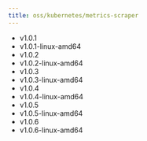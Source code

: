 ```yaml
---
title: oss/kubernetes/metrics-scraper
---
```

- v1.0.1
- v1.0.1-linux-amd64
- v1.0.2
- v1.0.2-linux-amd64
- v1.0.3
- v1.0.3-linux-amd64
- v1.0.4
- v1.0.4-linux-amd64
- v1.0.5
- v1.0.5-linux-amd64
- v1.0.6
- v1.0.6-linux-amd64

